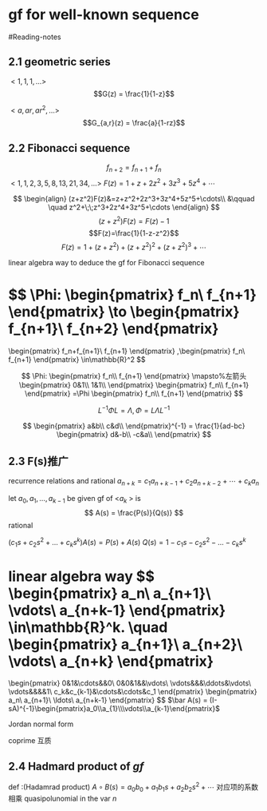 # gf for well-known sequence

#Reading-notes

## 2.1 geometric series
$<1,1,1,...>$
$$G(z) = \frac{1}{1-z}$$

$<a,ar,ar^2,\dots>$
$$G_{a,r}(z) = \frac{a}{1-rz}$$

## 2.2 Fibonacci sequence

$$f_{n+2} = f_{n+1} + f_{n}$$
$<1,1,2,3,5,8,13,21,34,\dots>$
$F(z) = 1+z+2z^2+3z^3+5z^4+\cdots$

$$
\begin{align}
(z+z^2)F(z)&=z+z^2+2z^3+3z^4+5z^5+\cdots\\
&\qquad \quad z^2+\;\;z^3+2z^4+3z^5+\cdots
\end{align}
$$
$$(z+z^2)F(z)=F(z)-1$$
$$F(z)=\frac{1}{1-z-z^2}$$
$$
F(z) = 1+(z+z^2) +(z+z^2)^2+(z+z^2)^3+\cdots
$$

linear algebra way to deduce the gf for Fibonacci sequence

$$
\Phi:
\begin{pmatrix}
f_n\\
f_{n+1}
\end{pmatrix}
\to
\begin{pmatrix}
f_{n+1}\\
f_{n+2}
\end{pmatrix}
=
\begin{pmatrix}
f_n+f_{n+1}\\
f_{n+1}
\end{pmatrix}
,\begin{pmatrix}
f_n\\
f_{n+1}
\end{pmatrix}
\in\mathbb{R}^2
$$

$$
\Phi:
\begin{pmatrix}
f_n\\
f_{n+1}
\end{pmatrix}
\mapsto%左箭头
\begin{pmatrix}
0&1\\
1&1\\
\end{pmatrix}
\begin{pmatrix}
f_n\\
f_{n+1}
\end{pmatrix}
=\Phi
\begin{pmatrix}
f_n\\
f_{n+1}
\end{pmatrix}
$$

$$
 L^{-1}\Phi L = \Lambda ,\Phi = L\Lambda L^{-1}
$$

$$
\begin{pmatrix}
a&b\\
c&d\\
\end{pmatrix}^{-1} =
\frac{1}{ad-bc}
\begin{pmatrix}
d&-b\\
-c&a\\
\end{pmatrix}
$$

## 2.3 F(s)推广
recurrence relations and rational
$a_{n+k} = c_1a_{n+k-1} + c_2a_{n+k-2}+\cdots+c_ka_{n}$

let $a_0,a_1,\dots,a_{k-1}$ be given
gf of <$a_k$ > is 
$$
A(s) = \frac{P(s)}{Q(s)}
$$
rational

$(c_1s+c_2s^2+\dots+c_ks^k)A(s) = P(s) + A(s)$
$Q(s) = 1-c_1s-c_2s^2-\dots-c_ks^k$

linear algebra way
$$
\begin{pmatrix}
a_n\\
a_{n+1}\\
\vdots\\
a_{n+k-1}
\end{pmatrix}
\in\mathbb{R}^k. \quad
\begin{pmatrix}
a_{n+1}\\
a_{n+2}\\
\vdots\\
a_{n+k}
\end{pmatrix}
=
\begin{pmatrix}
0&1&\cdots&&0\\
0&0&1&&\vdots\\
\vdots&&&\ddots&\vdots\\
\vdots&&&&1\\
c_k&c_{k-1}&\cdots&\cdots&c_1
\end{pmatrix}
\begin{pmatrix}
a_n\\
a_{n+1}\\
\ldots\\
a_{n+k-1}
\end{pmatrix}
$$
$\bar A(s) = (I-sA)^{-1}\begin{pmatrix}a_0\\a_{1}\\\vdots\\a_{k-1}\end{pmatrix}$

Jordan normal form

coprime 互质

## 2.4 Hadmard product of $gf$

def :(Hadamrad product)
$A\circ B(s) = a_0b_0 + a_1b_1s+a_2b_2s^2+\cdots$
对应项的系数相乘
quasipolunomial in the var $n$

